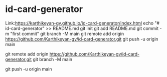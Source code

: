﻿# id-card-generator
Link:https://karthikeyan-gv.github.io/id-card-generator/index.html
echo "# id-card-generator" >> README.md
git init
git add README.md
git commit -m "first commit"
git branch -M main
git remote add origin https://github.com/Karthikeyan-gv/id-card-generator.git
git push -u origin main

git remote add origin https://github.com/Karthikeyan-gv/id-card-generator.git
git branch -M main

git push -u origin main

